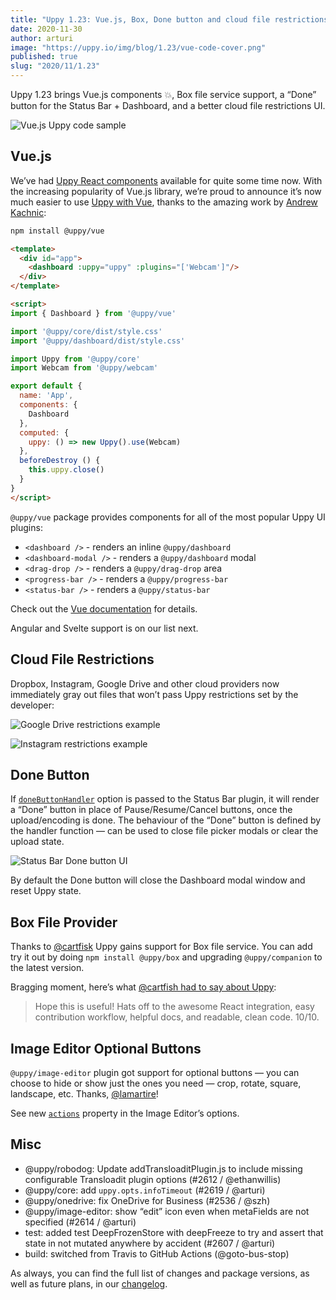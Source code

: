 ```yaml
---
title: "Uppy 1.23: Vue.js, Box, Done button and cloud file restrictions"
date: 2020-11-30
author: arturi
image: "https://uppy.io/img/blog/1.23/vue-code-cover.png"
published: true
slug: "2020/11/1.23"
---
```


Uppy 1.23 brings Vue.js components 💥, Box file service support, a “Done” button for the Status Bar + Dashboard, and a better cloud file restrictions UI.

![Vue.js Uppy code sample](/img/blog/1.23/vue-code-cover.png)

<!--truncate-->

## Vue.js

We’ve had [Uppy React components](https://uppy.io/docs/react/) available for quite some time now. With the increasing popularity of Vue.js library, we’re proud to announce it’s now much easier to use [Uppy with Vue](https://uppy.io/docs/vue/), thanks to the amazing work by [Andrew Kachnic](https://mobile.twitter.com/su_andrewk):

```sh
npm install @uppy/vue
```

```html
<template>
  <div id="app">
    <dashboard :uppy="uppy" :plugins="['Webcam']"/>
  </div>
</template>

<script>
import { Dashboard } from '@uppy/vue'

import '@uppy/core/dist/style.css'
import '@uppy/dashboard/dist/style.css'

import Uppy from '@uppy/core'
import Webcam from '@uppy/webcam'

export default {
  name: 'App',
  components: {
    Dashboard
  },
  computed: {
    uppy: () => new Uppy().use(Webcam)
  },
  beforeDestroy () {
    this.uppy.close()
  }
}
</script>
```

`@uppy/vue` package provides components for all of the most popular Uppy UI plugins:

- `<dashboard />` - renders an inline `@uppy/dashboard`
- `<dashboard-modal />` - renders a `@uppy/dashboard` modal
- `<drag-drop />` - renders a `@uppy/drag-drop` area
- `<progress-bar />` - renders a `@uppy/progress-bar`
- `<status-bar />` - renders a `@uppy/status-bar`

Check out the [Vue documentation](https://uppy.io/docs/vue/) for details.

Angular and Svelte support is on our list next.

## Cloud File Restrictions

Dropbox, Instagram, Google Drive and other cloud providers now immediately gray out files that won’t pass Uppy restrictions set by the developer:

![Google Drive restrictions example](/img/blog/1.23/restrictions-1.jpg)

![Instagram restrictions example](/img/blog/1.23/restrictions-2.jpg)

## Done Button

If [`doneButtonHandler`](https://uppy.io/docs/dashboard/#doneButtonHandler) option is passed to the Status Bar plugin, it will render a “Done” button in place of Pause/Resume/Cancel buttons, once the upload/encoding is done. The behaviour of the “Done” button is defined by the handler function — can be used to close file picker modals or clear the upload state.

<img class="border" alt="Status Bar Done button UI" src="/img/blog/1.23/status-bar-done.jpg" />

By default the Done button will close the Dashboard modal window and reset Uppy state.

## Box File Provider

Thanks to [@cartfisk](https://github.com/cartfisk) Uppy gains support for Box file service. You can add try it out by doing `npm install @uppy/box` and upgrading `@uppy/companion` to the latest version.

Bragging moment, here’s what [@cartfish had to say about Uppy](https://github.com/transloadit/uppy/pull/2549#issue-491527196):

> Hope this is useful! Hats off to the awesome React integration, easy contribution workflow, helpful docs, and readable, clean code. 10/10.

## Image Editor Optional Buttons

`@uppy/image-editor` plugin got support for optional buttons — you can choose to hide or show just the ones you need — crop, rotate, square, landscape, etc. Thanks, [@lamartire](https://github.com/lamartire)!

See new [`actions`](https://uppy.io/docs/image-editor/#Options) property in the Image Editor’s options.

## Misc

- @uppy/robodog: Update addTransloaditPlugin.js to include missing configurable Transloadit plugin options (#2612 / @ethanwillis)
- @uppy/core: add `uppy.opts.infoTimeout` (#2619 / @arturi)
- @uppy/onedrive: fix OneDrive for Business (#2536 / @szh)
- @uppy/image-editor: show “edit” icon even when metaFields are not specified (#2614 / @arturi)
- test: added test DeepFrozenStore with deepFreeze to try and assert that state in not mutated anywhere by accident (#2607 / @arturi)
- build: switched from Travis to GitHub Actions (@goto-bus-stop)

As always, you can find the full list of changes and package versions, as well as future plans, in our [changelog](https://github.com/transloadit/uppy/blob/master/CHANGELOG.md).
